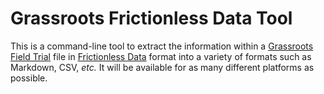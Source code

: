 # Grassroots Frictionless Data Tool

This is a command-line tool to extract the information within a [Grassroots Field Trial](https://grassroots.tools/public/dynamic/fieldtrial_dynamic.html?type=AllFieldTrials) file in [Frictionless  Data](https://frictionlessdata.io/) format into a variety of formats such as Markdown, CSV, *etc.* 
It will be available for as many different platforms as possible.
